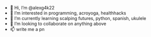 - 👋 Hi, I’m @alexg4k22
- 👀 I’m interested in programming, acroyoga, healthhacks
- 🌱 I’m currently learning scalping futures, python, spanish, ukulele
- 💞️ I’m looking to collaborate on anything above
- 📫 write me a pn 

<!---
alexg4k22/alexg4k22 is a ✨ special ✨ repository because its `README.md` (this file) appears on your GitHub profile.
You can click the Preview link to take a look at your changes.
--->
